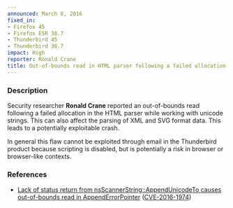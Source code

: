 ```yaml
---
announced: March 8, 2016
fixed_in:
- Firefox 45
- Firefox ESR 38.7
- Thunderbird 45
- Thunderbird 38.7
impact: High
reporter: Ronald Crane
title: Out-of-bounds read in HTML parser following a failed allocation
---
```


<h3>Description</h3>

<p>Security researcher <strong>Ronald Crane</strong> reported an out-of-bounds read
following a failed allocation in the HTML parser while working with unicode strings. This
can also affect the parsing of XML and SVG format data. This leads to a potentially
exploitable crash. 
</p>

<p class="note">In general this flaw cannot be exploited through email in the
Thunderbird product because scripting is disabled, but is potentially a risk in
browser or browser-like contexts.</p>

<h3>References</h3>

<ul>
  <li><a href="https://bugzilla.mozilla.org/show_bug.cgi?id=1228103">
       Lack of status return from nsScannerString::AppendUnicodeTo causes out-of-bounds
read in AppendErrorPointer</a>
(<a href="http://cve.mitre.org/cgi-bin/cvename.cgi?name=CVE-2016-1974"
class="ex-ref">CVE-2016-1974</a>)</li>
</ul>

